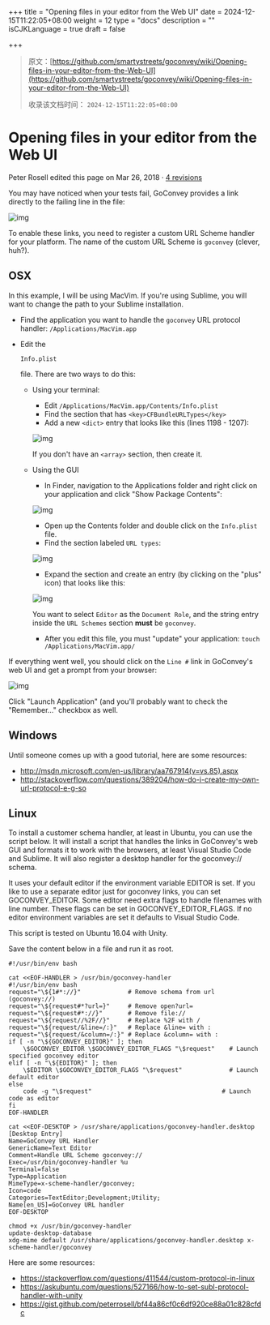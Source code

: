 +++
title = "Opening files in your editor from the Web UI"
date = 2024-12-15T11:22:05+08:00
weight = 12
type = "docs"
description = ""
isCJKLanguage = true
draft = false

+++

> 原文：[https://github.com/smartystreets/goconvey/wiki/Opening-files-in-your-editor-from-the-Web-UI](https://github.com/smartystreets/goconvey/wiki/Opening-files-in-your-editor-from-the-Web-UI)
>
> 收录该文档时间： `2024-12-15T11:22:05+08:00`

# Opening files in your editor from the Web UI



Peter Rosell edited this page on Mar 26, 2018 · [4 revisions](https://github.com/smartystreets/goconvey/wiki/Opening-files-in-your-editor-from-the-Web-UI/_history)

You may have noticed when your tests fail, GoConvey provides a link directly to the failing line in the file:

![img](openingFilesInYourEditorFromTheWebUI_img/687474703a2f2f692e696d6775722e636f6d2f366e35486e38492e676966.gif)

To enable these links, you need to register a custom URL Scheme handler for your platform. The name of the custom URL Scheme is `goconvey` (clever, huh?).

## OSX



In this example, I will be using MacVim. If you're using Sublime, you will want to change the path to your Sublime installation.

- Find the application you want to handle the `goconvey` URL protocol handler: `/Applications/MacVim.app`

- Edit the

   

  ```
  Info.plist
  ```

   

  file. There are two ways to do this:

  - Using your terminal:

    - Edit `/Applications/MacVim.app/Contents/Info.plist`
    - Find the section that has `<key>CFBundleURLTypes</key>`
    - Add a new `<dict>` entry that looks like this (lines 1198 - 1207):

    ![img](openingFilesInYourEditorFromTheWebUI_img/687474703a2f2f692e696d6775722e636f6d2f6235485234565a2e676966.gif)

    If you don't have an `<array>` section, then create it.

  - Using the GUI

    - In Finder, navigation to the Applications folder and right click on your application and click "Show Package Contents":

    ![img](openingFilesInYourEditorFromTheWebUI_img/687474703a2f2f692e696d6775722e636f6d2f527941664c696f2e676966.gif)

    - Open up the Contents folder and double click on the `Info.plist` file.
    - Find the section labeled `URL types`:

    ![img](openingFilesInYourEditorFromTheWebUI_img/687474703a2f2f692e696d6775722e636f6d2f48656941596e7a2e706e67.png)

    - Expand the section and create an entry (by clicking on the "plus" icon) that looks like this:

    ![img](openingFilesInYourEditorFromTheWebUI_img/687474703a2f2f692e696d6775722e636f6d2f57507849396c432e706e67.png)

    You want to select `Editor` as the `Document Role`, and the string entry inside the `URL Schemes` section **must** be `goconvey`.

    - After you edit this file, you must "update" your application: `touch /Applications/MacVim.app/`

If everything went well, you should click on the `Line #` link in GoConvey's web UI and get a prompt from your browser:

![img](openingFilesInYourEditorFromTheWebUI_img/687474703a2f2f692e696d6775722e636f6d2f6a326b704b77792e706e67.png)

Click "Launch Application" (and you'll probably want to check the "Remember..." checkbox as well.

## Windows



Until someone comes up with a good tutorial, here are some resources:

- http://msdn.microsoft.com/en-us/library/aa767914(v=vs.85).aspx
- http://stackoverflow.com/questions/389204/how-do-i-create-my-own-url-protocol-e-g-so

## Linux



To install a customer schema handler, at least in Ubuntu, you can use the script below. It will install a script that handles the links in GoConvey's web GUI and formats it to work with the browsers, at least Visual Studio Code and Sublime. It will also register a desktop handler for the goconvey:// schema.

It uses your default editor if the environment variable EDITOR is set. If you like to use a separate editor just for goconvey links, you can set GOCONVEY_EDITOR. Some editor need extra flags to handle filenames with line number. These flags can be set in GOCONVEY_EDITOR_FLAGS. If no editor environment variables are set it defaults to Visual Studio Code.

This script is tested on Ubuntu 16.04 with Unity.

Save the content below in a file and run it as root.

```
#!/usr/bin/env bash

cat <<EOF-HANDLER > /usr/bin/goconvey-handler
#!/usr/bin/env bash
request="\${1#*://}"             # Remove schema from url (goconvey://)
request="\${request#*?url=}"     # Remove open?url=
request="\${request#*://}"       # Remove file://
request="\${request//%2F//}"     # Replace %2F with /
request="\${request/&line=/:}"   # Replace &line= with :
request="\${request/&column=/:}" # Replace &column= with :
if [ -n "\${GOCONVEY_EDITOR}" ]; then
    \$GOCONVEY_EDITOR \$GOCONVEY_EDITOR_FLAGS "\$request"    # Launch specified goconvey editor
elif [ -n "\${EDITOR}" ]; then
    \$EDITOR \$GOCONVEY_EDITOR_FLAGS "\$request"             # Launch default editor
else
    code -g "\$request"                                    # Launch code as editor
fi
EOF-HANDLER

cat <<EOF-DESKTOP > /usr/share/applications/goconvey-handler.desktop
[Desktop Entry]
Name=GoConvey URL Handler
GenericName=Text Editor
Comment=Handle URL Scheme goconvey://
Exec=/usr/bin/goconvey-handler %u
Terminal=false
Type=Application
MimeType=x-scheme-handler/goconvey;
Icon=code
Categories=TextEditor;Development;Utility;
Name[en_US]=GoConvey URL handler
EOF-DESKTOP

chmod +x /usr/bin/goconvey-handler
update-desktop-database
xdg-mime default /usr/share/applications/goconvey-handler.desktop x-scheme-handler/goconvey
```



Here are some resources:

- https://stackoverflow.com/questions/411544/custom-protocol-in-linux
- https://askubuntu.com/questions/527166/how-to-set-subl-protocol-handler-with-unity
- https://gist.github.com/peterrosell/bf44a86cf0c6df920ce88a01c828cfdc
